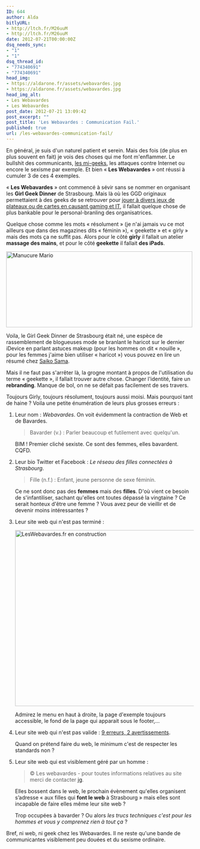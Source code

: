 ```yaml
---
ID: 644
author: Alda
bitlyURL:
- http://ltch.fr/M26uuM
- http://ltch.fr/M26uuM
date: 2012-07-21T00:00:00Z
dsq_needs_sync:
- "1"
- "1"
dsq_thread_id:
- "774340691"
- "774340691"
head_img:
- https://aldarone.fr/assets/webavardes.jpg
- https://aldarone.fr/assets/webavardes.jpg
head_img_alt:
- Les Webavardes
- Les Webavardes
post_date: 2012-07-21 13:09:42
post_excerpt: ""
post_title: 'Les Webavardes : Communication Fail.'
published: true
url: /les-webavardes-communication-fail/
---
```


<p>En général, je suis d'un naturel patient et serein. Mais des fois (de plus en plus souvent en fait) je vois des choses qui me font m'enflammer. Le bullshit des communicants, <a href="https://odieuxconnard.wordpress.com/2012/03/07/geek-chic-geek-shit/">les mi-geeks</a>, les attaques contre Internet ou encore le sexisme par exemple. Et bien « <strong>Les Webavardes</strong> » ont réussi à cumuler 3 de ces 4 exemples.</p>

<p>« <strong>Les Webavardes</strong> » ont commencé à sévir sans se nommer en organisant les <strong>Girl Geek Dinner</strong> de Strasbourg. Mais là où les GGD originaux permettaient à des geeks de se retrouver pour <a href="http://www.flickr.com/groups/girlgeekdinners">jouer à divers jeux de plateaux ou de cartes en causant gaming et IT</a>, il fallait quelque chose de plus bankable pour le personal-branling des organisatrices.</p>

<p>Quelque chose comme les mots « résolument » (je n'ai jamais vu ce mot ailleurs que dans des magazines dits « féminin »), « geekette » et « girly » mais des mots ça ne suffit pas. Alors pour le côté <strong>girly</strong> il fallait un atelier <strong>massage des mains</strong>, et pour le côté <strong>geekette</strong> il fallait <strong>des iPads</strong>.</p>

<p><img src="https://aldarone.fr/wp-content/uploads/2012/07/mario-ongle-500x204.jpg" alt="Manucure Mario" title="Manucure Mario" width="500" height="204" class="aligncenter size-full wp-image-646" /></p>

<p>Voila, le Girl Geek Dinner de Strasbourg était né, une espèce de rassemblement de blogueuses mode se branlant le haricot sur le dernier iDevice en parlant astuces makeup (pour les hommes on dit « nouille », pour les femmes j'aime bien utiliser « haricot ») vous pouvez en lire un résumé chez <a href="http://www.saiko-sama.fr/jai-teste-pour-vous-le-girl-geek-dinner-de-strasbourg/">Saiko Sama</a>.</p>

<p>Mais il ne faut pas s'arrêter là, la grogne montant à propos de l'utilisation du terme « geekette », il fallait trouver autre chose. Changer l'identité, faire un <strong>rebranding</strong>. Manque de bol, on ne se défait pas facilement de ses travers.</p>

<p>Toujours Girly, toujours résolument, toujours aussi moisi. Mais pourquoi tant de haine ? Voila une petite énumération de leurs plus grosses erreurs :</p>

<ol>
<li><p>Leur nom : <em>Webavardes</em>. On voit évidemment la contraction de Web et de Bavardes.</p>

<blockquote>
  <p>Bavarder (v.) : Parler beaucoup et futilement avec quelqu'un.</p>
</blockquote>

<p>BIM ! Premier cliché sexiste. Ce sont des femmes, elles bavardent. CQFD.</p></li>
<li><p>Leur bio Twitter et Facebook : <em>Le réseau des filles connectées à Strasbourg</em>.</p>

<blockquote>
  <p>Fille (n.f.) : Enfant, jeune personne de sexe féminin.</p>
</blockquote>

<p>Ce ne sont donc pas des <strong>femmes</strong> mais des <strong>filles</strong>. D'où vient ce besoin de s'infantiliser, sachant qu'elles ont toutes dépassé la vingtaine ? Ce serait honteux d'être une femme ? Vous avez peur de vieillir et de devenir moins intéressantes ?</p></li>
<li><p>Leur site web qui n'est pas terminé :</p>

<p><a href="https://aldarone.fr/wp-content/uploads/2012/07/screenshot.121-e1342868555593.png" class="picture"><img src="https://aldarone.fr/wp-content/uploads/2012/07/screenshot.121-e1342868555593.png" alt="LesWebavardes.fr en construction" title="LesWebavardes.fr en construction" width="540" height="473" class="aligncenter size-large wp-image-659" /></a></p>

<p>Admirez le menu en haut à droite, la page d'exemple toujours accessible, le fond de la page qui apparait sous le footer,…</p></li>
<li><p>Leur site web qui n'est pas valide : <a href="http://validator.w3.org/check?uri=http://www.leswebavardes.fr/page-d-exemple/">9 erreurs, 2 avertissements</a>.</p>

<p>Quand on prétend faire du web, le minimum c'est de respecter les standards non ?</p></li>
<li><p>Leur site web qui est visiblement géré par un homme :</p>

<blockquote>
  <p>© Les webavardes - pour toutes informations relatives au site merci de contacter <a href="http://www.juliengerard.com/">jg</a>.</p>
</blockquote>

<p>Elles bossent dans le web, le prochain évènement qu'elles organisent s’adresse « aux filles qui <strong>font le web</strong> à Strasbourg » mais elles sont incapable de faire elles même leur site web ?</p>

<p>Trop occupées à bavarder ? Ou alors <em>les trucs techniques c'est pour les hommes et vous y comprenez rien à tout ça</em> ?</p></li>
</ol>

<p>Bref, ni web, ni geek chez les Webavardes. Il ne reste qu'une bande de communicantes visiblement peu douées et du sexisme ordinaire.</p>